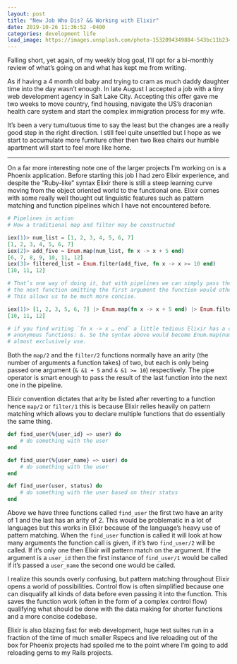```yaml
---
layout: post
title: "New Job Who Dis? && Working with Elixir"
date: 2019-10-26 11:36:52 -0400
categories: development life
lead_image: https://images.unsplash.com/photo-1532094349884-543bc11b234d?ixlib=rb-1.2.1&ixid=eyJhcHBfaWQiOjEyMDd9&auto=format&fit=crop&w=1050&q=80
---
```


Falling short, yet again, of my weekly blog goal, I’ll opt for a bi-monthly review of what’s going on and what has kept me from writing.

As if having a 4 month old baby and trying to cram as much daddy daughter time into the day wasn’t enough. In late August I accepted a job with a tiny web development agency in Salt Lake City. Accepting this offer gave me two weeks to move country, find housing, navigate the US’s draconian health care system and start the complex immigration process for my wife.

It’s been a very tumultuous time to say the least but the changes are a really good step in the right direction. I still feel quite unsettled but I hope as we start to accumulate more furniture other then two Ikea chairs our humble apartment will start to feel more like home.

---

On a far more interesting note one of the larger projects I’m working on is a Phoenix application. Before starting this job I had zero Elixir experience, and despite the “Ruby-like” syntax Elixir there is still a steep learning curve moving from the object oriented world to the functional one. Elixir comes with some really well thought out linguistic features such as pattern matching and function pipelines which I have not encountered before.

```elixir
# Pipelines in action
# How a traditional map and filter may be constructed

iex(1)> num_list = [1, 2, 3, 4, 5, 6, 7]
[1, 2, 3, 4, 5, 6, 7]
iex(2)> add_five = Enum.map(num_list, fn x -> x + 5 end)
[6, 7, 8, 9, 10, 11, 12]
iex(3)> filtered_list = Enum.filter(add_five, fn x -> x >= 10 end)
[10, 11, 12]

# That’s one way of doing it, but with pipelines we can simply pass the result of the last function into
# the next function omitting the first argument the function would otherwise take.
# This allows us to be much more concise.

iex(1)> [1, 2, 3, 5, 6, 7] |> Enum.map(fn x -> x + 5 end) |> Enum.filter(fn x -> x >= 10 end)
[10, 11, 12]

# if you find writing `fn x -> x … end` a little tedious Elixir has a capture operator for creating these
# anonymous functions: &. So the syntax above would become Enum.map(num_list, & &1 + 5), which is what I
# almost exclusively use.
```

Both the `map/2` and the `filter/2` functions normally have an arity (the number of arguments a function takes) of two, but each is only being passed one argument (`& &1 + 5` and `& &1 >= 10`) respectively. The pipe operator is smart enough to pass the result of the last function into the next one in the pipeline.

Elixir convention dictates that arity be listed after reverting to a function hence `map/2` or `filter/1` this is because Elixir relies heavily on pattern matching which allows you to declare multiple functions that do essentially the same thing.

```elixir
def find_user(%{user_id} => user) do
	# do something with the user
end

def find_user(%{user_name} => user) do
	# do something with the user
end

def find_user(user, status) do
	# do something with the user based on their status
end

```

Above we have three functions called `find_user` the first two have an arity of 1 and the last has an arity of 2. This would be problematic in a lot of languages but this works in Elixir because of the language’s heavy use of pattern matching. When the `find_user` function is called it will look at how many arguments the function call is given, if it’s two `find_user/2` will be called. If it’s only one then Elixir will pattern match on the argument. If the argument is a `user_id` then the first instance of `find_user/1` would be called if it’s passed a `user_name` the second one would be called.

I realize this sounds overly confusing, but pattern matching throughout Elixir opens a world of possibilities. Control flow is often simplified because one can disqualify all kinds of data before even passing it into the function. This saves the function work (often in the form of a complex control flow) qualifying what should be done with the data making for shorter functions and a more concise codebase.

Elixir is also blazing fast for web development, huge test suites run in a fraction of the time of much smaller Rspecs and live reloading out of the box for Phoenix projects had spoiled me to the point where I’m going to add reloading gems to my Rails projects.
